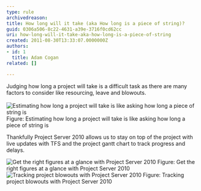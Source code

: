 ```yaml
---
type: rule
archivedreason: 
title: How long will it take (aka How long is a piece of string)?
guid: 0306a506-8c22-4631-a39e-3716f0cd62cc
uri: how-long-will-it-take-aka-how-long-is-a-piece-of-string
created: 2011-08-30T13:33:07.0000000Z
authors:
- id: 1
  title: Adam Cogan
related: []

---
```



Judging how long a project will take is a difficult task as there are many factors to consider like resourcing, leave and blowouts.
<br><excerpt class='endintro'></excerpt><br>
<img src="/Management/RulesToBetterProjectManagement/PublishingImages/how-long-1.jpg" alt="Estimating how long a project will take is like asking how long a piece of string is" class="ms-rteCustom-ImageArea" /> 
<span class="ms-rteCustom-FigureNormal">Figure&#58; Estimating how long a project will take is like asking how long a piece of string is</span>
<p>Thankfully Project Server 2010 allows us to stay on top of the project with live updates with TFS and the project gantt chart to track progress and delays.</p>
<img src="/Management/RulesToBetterProjectManagement/PublishingImages/how-long-2.jpg" alt="Get the right figures at a glance with Project Server 2010" class="ms-rteCustom-ImageArea" /> 
<span class="ms-rteCustom-FigureNormal">Figure&#58; Get the right figures at a glance with Project Server 2010</span>
<img src="/Management/RulesToBetterProjectManagement/PublishingImages/how-long-3.jpg" alt="Tracking project blowouts with Project Server 2010" class="ms-rteCustom-ImageArea" /> 
<span class="ms-rteCustom-FigureNormal">Figure&#58; Tracking project blowouts with Project Server 2010</span>


